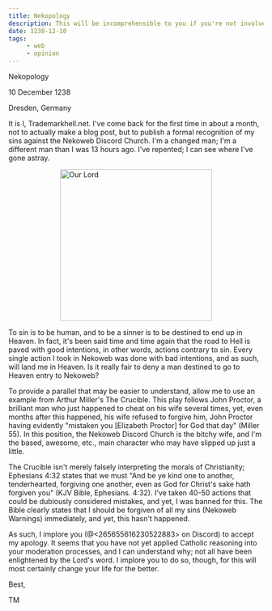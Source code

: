 ```yaml
---
title: Nekopology
description: This will be incomprehensible to you if you're not involved in the Nekoweb Discord shiposting division, and quite frankly, that's for the best. 
date: 1238-12-10
tags: 
     - web
     - opinion
---
```


Nekopology

10 December 1238

Dresden, Germany

It is I, Trademarkhell.net. I've come back for the first time in about a month, not to actually make a blog post, but to publish a formal recognition of my sins against the Nekoweb Discord Church. I'm a changed man; I'm a different man than I was 13 hours ago. I've repented; I can see where I've gone astray.

<img src="/img/allah.webp" alt=" Our Lord" height="300px"  style="display: block; margin: 0 auto"/> 

To sin is to be human, and to be a sinner is to be destined to end up in Heaven. In fact, it's been said time and time again that the road to Hell is paved with good intentions, in other words, actions contrary to sin. Every single action I took in Nekoweb was done with bad intentions, and as such, will land me in Heaven. Is it really fair to deny a man destined to go to Heaven entry to Nekoweb?

To provide a parallel that may be easier to understand, allow me to use an example from Arthur Miller's The Crucible. This play follows John Proctor, a brilliant man who just happened to cheat on his wife several times, yet, even months after this happened, his wife refused to forgive him, John Proctor having evidently "mistaken you [Elizabeth Proctor] for God that day" (Miller 55). In this position, the Nekoweb Discord Church is the bitchy wife, and I'm the based, awesome, etc., main character who may have slipped up just a little.

The Crucible isn't merely falsely interpreting the morals of Christianity; Ephesians 4:32 states that we must "And be ye kind one to another, tenderhearted, forgiving one another, even as God for Christ's sake hath forgiven you" (KJV Bible, Ephesians. 4:32). I've taken 40-50 actions that could be dubiously considered mistakes, and yet, I was banned for this. The Bible clearly states that I should be forgiven of all my sins (Nekoweb Warnings) immediately, and yet, this hasn't happened.

As such, I implore you (@<265655616230522883> on Discord) to accept my apology. It seems that you have not yet applied Catholic reasoning into your moderation processes, and I can understand why; not all have been enlightened by the Lord's word. I implore you to do so, though, for this will most certainly change your life for the better.

Best,

TM


